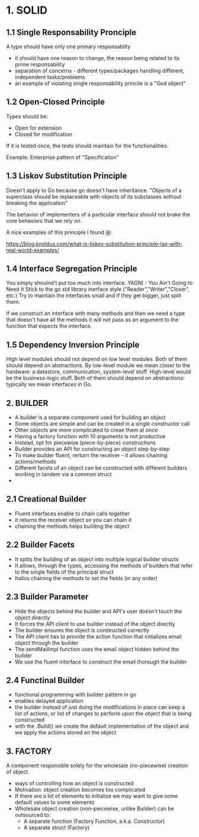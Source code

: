 # 1. SOLID

## 1.1 Single Responsability Pronciple
A type should have only one primary responsabilty
* it should have one reason to change, the reason being related to its prime responsability
* separation of concerns - different types/packages handling different, independent tasks/problems
* an example of violating single responsability princile is a "God object"

## 1.2 Open-Closed Principle
Types should be:
 -  Open for extension
 -  Closed for modification
 
 If it is tested once, the tests should maintain for the functionalities. 

Example: Enterprise pattern of "Specification"

## 1.3 Liskov Substitution Principle
Doesn't apply to Go because go doesn't have inheritance.
"Objects of a superclass should be replaceable with objects of its subclasses without breaking the application"

The behavior of implementers of a particular interface should not brake the core behaviors
that we rely on.

A nice examples of this principle I found @:

https://blog.knoldus.com/what-is-liskov-substitution-principle-lsp-with-real-world-examples/

## 1.4 Interface Segregation Principle
You simply shoulnd't put too much into interface.
YAGNI - You Ain't Going to Need It
Stick to the go std library inerface style ("Reader","Writer","Closer", etc.)
Try to maintain the interfaces small and if they get bigger, just split them.

If we construct an interface with many methods and then we need a type that doesn't
have all the methods it will not pass as an argument to the function that expects the interface. 

## 1.5 Dependency Inversion Principle
High level modules should not depend on low level modules. 
Both of them should depend on abstractions.
By low-level module we mean closer to the hardware: a datastore, communication, system-level stuff. 
High-level would be the business-logic stuff.
Both of them should depend on abstractions: typically we mean interfaces in Go.


## 2. BUILDER
- A builder is a separate component used for building an object
- Some objects are simple and can be created in a single constructor call
- Other objects are more complicated to creae them at once
- Having a factory function with 10 arguments is not productive
- Instead, opt for piecewise (piece-by-piece) constructions
- Builder provides an API for constructing an object step-by-step
- To make builder fluent, rerturn the receiver - it allows chaining actions/methods
- Different facets of an object can be constructed with different builders 
    working in tandem via a common struct
- 

## 2.1 Creational Builder
- Fluent interfaces enable to chain calls together
- it returns the receiver object so you can chain it
- chaining the methods helps building the object

## 2.2 Builder Facets
- It splits the building of an object into multiple logical builder structs
- It allows, through the types, accessing the methods of builders that refer to the single fields
    of the principal struct
- Itallos chaining the methods to set the fields (in any order)

## 2.3 Builder Parameter
- Hide the objects behind the builder and API's user doesn't touch the object directly
- It forces the API client to use builder instead of the object directly
- The builder ensures the object is constructed correctly
- The API client has to provide the action function that initializes email object through the builder 
- The sendMailImpl function uses the email object hidden behind the builder
- We use the fluent interface to construct the email thorough the builder

## 2.4 Functinal Builder
- functional programming with builder pattern in go
- enables delayed application
- the builder instead of just doing the modifications in place can keep a list of actions, 
    or list of changes to perform upon the object that is being constructed
- with the .Build() we create the default implementation of the object and we apply the actions stored on the object


## 3. FACTORY
A component responsible solely for the wholesale (no-piecewise) creation of object.

- ways of controlling how an object is constructed
- Motivation: object creation becomes too complicated
- If there are a lot of elements to initialize we may want to give some default values to some elements
- Wholesale object creation (non-piecewise, unlike Builder) can be outsourced to:
    * A separate function (Factory Function, a.k.a. Constructor)
    * A separate struct (Factory)